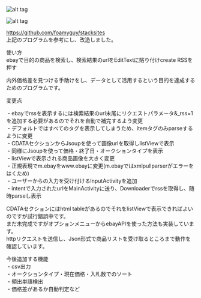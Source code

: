 ![alt tag](http://s1.gazo.cc/up/214960.png)


![alt tag](http://s1.gazo.cc/up/214961.png)


https://github.com/foamyguy/stacksites  
上記のプログラムを参考にし、改造しました。    

使い方  
ebayで目的の商品を検索し、検索結果のurlをEditTextに貼り付けcreate RSSを押す

内外価格差を見つける手助けをし、データとして活用するという目的を達成するためのプログラムです。

変更点

・ebayでrssを表示するには検索結果のurl末尾にリクエストパラメータ&_rss=1を追加する必要があるのでそれを自動で補完するよう変更  
・デフォルトではすべてのタグを表示してしまうため、itemタグのみparseするように変更  
・CDATAセクションからJsoupを使って画像urlを取得しlistViewで表示  
・同様にJsoupを使って価格・終了日・オークションタイプを表示  
・listViewで表示される商品画像を大きく変更  
・正規表現でm.ebayをwww.ebayに変更(m.ebayではxmlpullparserがエラーをはくため)  
・ユーザーからの入力を受け付けるInputActivityを追加  
・intentで入力されたurlをMainActivityに送り、Downloaderでrssを取得し、随時parseし表示


CDATAセクションにはhtml tableがあるのでそれをlistViewで表示できればよいのですが試行錯誤中です。  
まだ未完成ですがオプションメニューからebayAPIを使った方法も実装しています。  
httpリクエストを送信し、Json形式で商品リストを受け取るところまで動作を確認しています。

今後追加する機能  
・csv出力  
・オークションタイプ・現在価格・入札数でのソート  
・頻出単語検出  
・価格差があるか自動判定など

　

